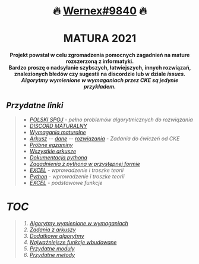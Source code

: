 <h1 align="center"> 🔥 <a href="https://discord.com/users/596478466849767475/">Wernex#9840</a> 🔥 </h1>

<h1 align="center"> MATURA 2021 </h1>

<p align="center"><b>Projekt powstał w celu zgromadzenia pomocnych zagadnień na mature rozszerzoną z informatyki. <br>
Bardzo proszę o nadsyłanie szybszych, łatwiejszych, innych rozwiązań, znalezionych błedów czy sugestii na discordzie lub w dziale <i>issues<i>.<br>
 Algorytmy wymienione w wymaganiach przez CKE są jedynie przykładem.</b></p>

## Przydatne linki

  > * <a href="https://pl.spoj.com/">POLSKI SPOJ</a> - pełno problemów algorytmicznych do rozwiązania
  > * <a href="https://discord.gg/3hyj3kXQkt">DISCORD MATURALNY</a>
  > * <a href="http://cke.gov.pl/images/_EGZAMIN_MATURALNY_OD_2015/Informatory/2015/aneks/Aneks_2021_informatyka_EM_niewidomi.pdf">Wymagania maturalne</a>
  > * <a href="https://cke.gov.pl/images/_EGZAMIN_MATURALNY_OD_2015/Materialy/Zbiory_zadan/Matura_Zbi%C3%B3r_zada%C5%84_Informatyka.pdf">Arkusz</a> -- <a href="https://cke.gov.pl/images/_EGZAMIN_MATURALNY_OD_2015/Materialy/Zbiory_zadan/inf-pr-dane.zip">dane</a> -- <a href="https://cke.gov.pl/images/_EGZAMIN_MATURALNY_OD_2015/Materialy/Zbiory_zadan/inf-pr-rozwiazania.zip">rozwiązania</a> - Zadania do ćwiczeń od CKE
  > * <a href="https://cke.gov.pl/egzamin-maturalny/egzamin-w-nowej-formule/materialy-dodatkowe/probny-egzamin/informatyka-poziom-rozszerzony/">Próbne egzaminy</a>
  > * <a href="https://arkusze.pl/informatyka-matura-poziom-rozszerzony/">Wszystkie arkusze</a>
  > * <a href="https://docs.python.org/3/">Dokumentacja pythona</a>
  > * <a href="https://www.w3schools.com/python/default.asp">Zagadnienia z pythona w przystępnej formie</a>
  > * <a href="https://www.korepetycjezinformatyki.pl/arkusz-kalkulacyjny/">EXCEL</a> - wprowadzenie i troszke teorii
  > * <a href="https://www.korepetycjezinformatyki.pl/arkusz-kalkulacyjny/">Python</a> - wprowadzenie i troszke teorii
  > * <a href="https://calculatic.pl/poradnik/podstawowe-funkcje-excela/">EXCEL</a> - podstawowe funkcje

# TOC
> 1. [Algorytmy wymienione w wymaganiach](https://github.com/wernexnrs123/MATURA-INFORMATYKA/blob/master/dzialy/algorytmy_wymagania.md)
> 2. [Zadania z arkuszy](https://github.com/wernexnrs123/MATURA-INFORMATYKA/blob/master/dzialy/zadania_arkusze.md)
> 3. [Dodatkowe algorytmy](https://github.com/wernexnrs123/MATURA-INFORMATYKA/blob/master/dzialy/dodatkowe_algorytmy.md)
> 4. [Najważniejsze funkcje wbudowane](https://github.com/wernexnrs123/MATURA-INFORMATYKA/blob/master/dzialy/funkcje_wbudowane.md)
> 5. [Przydatne moduły](https://github.com/wernexnrs123/MATURA-INFORMATYKA/blob/master/dzialy/biblioteki.md)
> 6. [Przydatne metody](https://github.com/wernexnrs123/MATURA-INFORMATYKA/tree/master/dzialy/metody.md)

